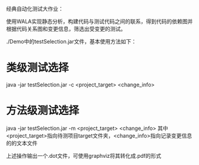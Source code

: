 经典自动化测试大作业：

使用WALA实现静态分析，构建代码与测试代码之间的联系，得到代码的依赖图并根据代码关系图和变更信息，筛选出受变更的测试。

./Demo中的testSelection.jar文件，基本使用方法如下：
# 类级测试选择
java -jar testSelection.jar -c <project_target> <change_info>
# 方法级测试选择
java -jar testSelection.jar -m <project_target> <change_info>
其中<project_target>指向待测项目target文件夹，<change_info>指向记录变更信息的的文本文件

上述操作输出一个.dot文件，可使用graphviz将其转化成.pdf的形式